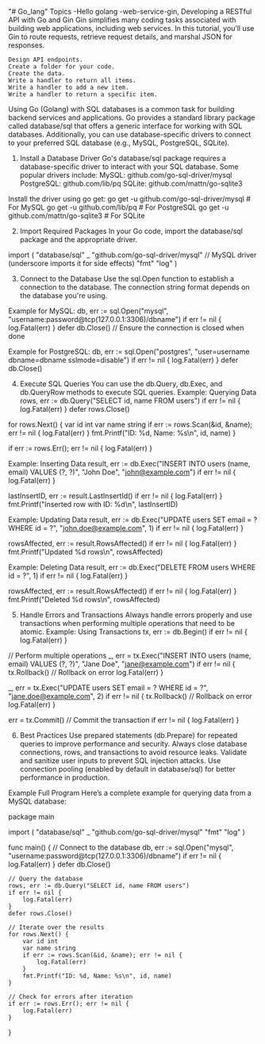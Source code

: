 "# Go_lang" 
Topics
-Hello golang
-web-service-gin, Developing a RESTful API with Go and Gin
Gin simplifies many coding tasks associated with building web applications, including web services. In this tutorial, you’ll use Gin to route requests, retrieve request details, and marshal JSON for responses.

    Design API endpoints.
    Create a folder for your code.
    Create the data.
    Write a handler to return all items.
    Write a handler to add a new item.
    Write a handler to return a specific item.

Using Go (Golang) with SQL databases is a common task for building backend services and applications. Go provides a standard library package called database/sql that offers a generic interface for working with SQL databases. Additionally, you can use database-specific drivers to connect to your preferred SQL database (e.g., MySQL, PostgreSQL, SQLite).

1. Install a Database Driver
Go's database/sql package requires a database-specific driver to interact with your SQL database. Some popular drivers include:
    MySQL: github.com/go-sql-driver/mysql
    PostgreSQL: github.com/lib/pq
    SQLite: github.com/mattn/go-sqlite3

Install the driver using go get:
go get -u github.com/go-sql-driver/mysql  # For MySQL
go get -u github.com/lib/pq               # For PostgreSQL
go get -u github.com/mattn/go-sqlite3     # For SQLite

2. Import Required Packages
In your Go code, import the database/sql package and the appropriate driver.

import (
    "database/sql"
    _ "github.com/go-sql-driver/mysql" // MySQL driver (underscore imports it for side effects)
    "fmt"
    "log"
)

3. Connect to the Database
Use the sql.Open function to establish a connection to the database. The connection string format depends on the database you're using.

Example for MySQL:
db, err := sql.Open("mysql", "username:password@tcp(127.0.0.1:3306)/dbname")
if err != nil {
    log.Fatal(err)
}
defer db.Close() // Ensure the connection is closed when done

Example for PostgreSQL:
db, err := sql.Open("postgres", "user=username dbname=dbname sslmode=disable")
if err != nil {
    log.Fatal(err)
}
defer db.Close()

4. Execute SQL Queries
You can use the db.Query, db.Exec, and db.QueryRow methods to execute SQL queries.
Example: Querying Data
rows, err := db.Query("SELECT id, name FROM users")
if err != nil {
    log.Fatal(err)
}
defer rows.Close()

for rows.Next() {
    var id int
    var name string
    if err := rows.Scan(&id, &name); err != nil {
        log.Fatal(err)
    }
    fmt.Printf("ID: %d, Name: %s\n", id, name)
}

if err := rows.Err(); err != nil {
    log.Fatal(err)
}

Example: Inserting Data
result, err := db.Exec("INSERT INTO users (name, email) VALUES (?, ?)", "John Doe", "john@example.com")
if err != nil {
    log.Fatal(err)
}

lastInsertID, err := result.LastInsertId()
if err != nil {
    log.Fatal(err)
}
fmt.Printf("Inserted row with ID: %d\n", lastInsertID)

Example: Updating Data
result, err := db.Exec("UPDATE users SET email = ? WHERE id = ?", "john.doe@example.com", 1)
if err != nil {
    log.Fatal(err)
}

rowsAffected, err := result.RowsAffected()
if err != nil {
    log.Fatal(err)
}
fmt.Printf("Updated %d rows\n", rowsAffected)

Example: Deleting Data
result, err := db.Exec("DELETE FROM users WHERE id = ?", 1)
if err != nil {
    log.Fatal(err)
}

rowsAffected, err := result.RowsAffected()
if err != nil {
    log.Fatal(err)
}
fmt.Printf("Deleted %d rows\n", rowsAffected)

5. Handle Errors and Transactions
Always handle errors properly and use transactions when performing multiple operations that need to be atomic.
Example: Using Transactions
tx, err := db.Begin()
if err != nil {
    log.Fatal(err)
}

// Perform multiple operations
_, err = tx.Exec("INSERT INTO users (name, email) VALUES (?, ?)", "Jane Doe", "jane@example.com")
if err != nil {
    tx.Rollback() // Rollback on error
    log.Fatal(err)
}

_, err = tx.Exec("UPDATE users SET email = ? WHERE id = ?", "jane.doe@example.com", 2)
if err != nil {
    tx.Rollback() // Rollback on error
    log.Fatal(err)
}

err = tx.Commit() // Commit the transaction
if err != nil {
    log.Fatal(err)
}

6. Best Practices
    Use prepared statements (db.Prepare) for repeated queries to improve performance and security.
    Always close database connections, rows, and transactions to avoid resource leaks.
    Validate and sanitize user inputs to prevent SQL injection attacks.
    Use connection pooling (enabled by default in database/sql) for better performance in production.

Example Full Program
Here’s a complete example for querying data from a MySQL database:

package main

import (
    "database/sql"
    _ "github.com/go-sql-driver/mysql"
    "fmt"
    "log"
)

func main() {
    // Connect to the database
    db, err := sql.Open("mysql", "username:password@tcp(127.0.0.1:3306)/dbname")
    if err != nil {
        log.Fatal(err)
    }
    defer db.Close()

    // Query the database
    rows, err := db.Query("SELECT id, name FROM users")
    if err != nil {
        log.Fatal(err)
    }
    defer rows.Close()

    // Iterate over the results
    for rows.Next() {
        var id int
        var name string
        if err := rows.Scan(&id, &name); err != nil {
            log.Fatal(err)
        }
        fmt.Printf("ID: %d, Name: %s\n", id, name)
    }

    // Check for errors after iteration
    if err := rows.Err(); err != nil {
        log.Fatal(err)
    }
}








